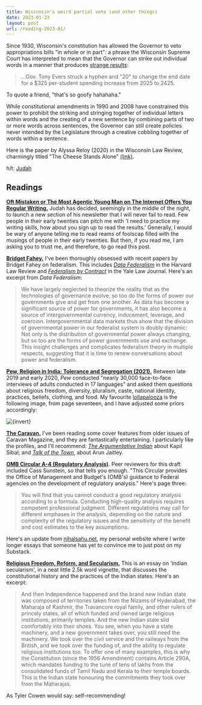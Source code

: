 ```yaml
---
title: Wisconsin's weird partial veto (and other things)
date: 2023-01-23
layout: post
url: /reading-2023-01/
---
```


Since 1930, Wisconsin's constitution has allowed the Governor to veto appropriations bills "in whole or in part": a phrase the Wisconsin Supreme Court has interpreted to mean that the Governor can strike out individual words in a manner that produces [strange results](https://apnews.com/article/evers-veto-400-years-wisconsin-school-funding-67a7847e4a24ea86f7d16123356f770d):

> …Gov. Tony Evers struck a hyphen and "20" to change the end date for a $325 per-student spending increase from 2025 to 2425.

To quote a friend, "that's so goofy hahahaha."

While constitutional amendments in 1990 and 2008 have constrained this power to prohibit the striking and stringing together of individual letters within words and the creating of a new sentence by combining parts of two or more words across sentences, the Governor can still create policies never intended by the Legislature through a creative cobbling together of words within a sentence.

Here is the paper by Alyssa Reloy (2020) in the Wisconsin Law Review, charmingly titled "The Cheese Stands Alone" [\(link\)](https://wlr.law.wisc.edu/wp-content/uploads/sites/1263/2021/10/LeRoy-Final.pdf).

h/t: [Judah](https://twitter.com/joodalooped)

## Readings

**[Oft Mistaken or The Most Agentic Young Man on The Internet Offers You Regular Writing.](https://bewrong.substack.com/p/welcome-aboard)** Judah has decided, seemingly in the middle of the night, to launch a new section of his newsletter that I will never fail to read. Few people in their early twenties can pitch me with 'I need to practice my writing skills, how about you sign up to read the results.' Generally, I would be wary of anyone telling me to read reams of foolscap filled with the musings of people in their early twenties. But then, if you read me, I am asking you to trust me, and therefore, to go read this post.

**[Bridget Fahey.](https://twitter.com/bridgetfahey?lang=en)** I've been thoroughly obsessed with recent papers by Bridget Fahey on federalism. This includes *[Data Federalism](https://harvardlawreview.org/2022/02/data-federalism/)* in the Harvard Law Review and *[Federalism by Contract](https://www.yalelawjournal.org/article/federalism-by-contract)* in the Yale Law Journal. Here's an excerpt from *Data Federalism*:

> We have largely neglected to theorize the reality that as the technologies of governance evolve, so too do the forms of power our governments give and get from one another. As data has become a significant source of power for governments, it has also become a source of intergovernmental currency, inducement, leverage, and coercion. Intergovernmental data markets thus show that the division of governmental power in our federalist system is doubly dynamic: Not only is the distribution of governmental power always changing, but so too are the forms of power governments use and exchange. This insight challenges and complicates federalism theory in multiple respects, suggesting that it is time to renew conversations about power and federalism.

**[Pew, Religion in India: Tolerance and Segregation \(2021\).](https://www.pewresearch.org/religion/2021/06/29/religion-in-india-tolerance-and-segregation/)** Between late 2019 and early 2020, *Pew* conducted "nearly 30,000 face-to-face interviews of adults conducted in 17 languages" and asked them questions about religious freedom, diversity, pluralism, caste, national identity, practices, beliefs, clothing, and food. My favourite [lollapalooza](https://cmqinvesting.substack.com/p/the-charlie-munger-guide-to-lollapalooza) is the following image, from page seventeen, and I have adjusted some priors accordingly:

![](/img/pew.jpeg "{invert}")

**[The Caravan.](https://caravanmagazine.in/)** I've been reading some cover features from older issues of Caravan Magazine, and they are fantastically entertaining. I particularly like the profiles, and I'll recommend: *[The Argumentative Indian](https://caravanmagazine.in/reportage/argumentative-indian)* about Kapil Sibal; and *[Talk of the Town](https://caravanmagazine.in/reportage/talk-town)*, about Arun Jaitley.

**[OMB Circular A-4 \(Regulatory Analysis\)](https://obamawhitehouse.archives.gov/sites/default/files/omb/assets/regulatory_matters_pdf/a-4.pdf)**. Peer reviewers for this draft included Cass Sunstein, so that tells you enough. "This Circular provides the Office of Management and Budget's (OMB's) guidance to Federal agencies on the development of regulatory analysis." Here's page three:

> You will find that you cannot conduct a good regulatory analysis according to a formula. Conducting high-quality analysis requires competent professional judgment. Different regulations may call for different emphases in the analysis, depending on the nature and complexity of the regulatory issues and the sensitivity of the benefit and cost estimates to the key assumptions.

Here's an update from [nihalsahu.net](https://nihalsahu.net/), my personal website where I write longer essays that someone has yet to convince me to just post on my Substack.

**[Religious Freedom, Reform, and Secularism.](https://nihalsahu.net/law-and-religion-in-india)** This is an essay on 'Indian secularism', in a neat little 2.5k word vignette, that discusses the constitutional history and the practices of the Indian states. Here's an excerpt:

> And then Independence happened and the brand new Indian state was composed of territories taken from the Nizams of Hyderabad, the Maharaja of Kashmir, the Travancore royal family, and other rulers of princely states, all of which funded and owned large religious institutions, primarily temples. And the new Indian state slid comfortably into their shoes. You see, when you have a state machinery, and a new government takes over, you still need the machinery. We took over the civil service and the railways from the British, and we took over the funding of, and the ability to regulate religious institutions too. To offer one of many examples, this is why the Constitution (since the 1956 Amendment) contains Article 290A, which mandates funding to the tune of tens of lakhs from the consolidated funds of Tamil Nadu and Kerala to their temple boards. This is the Indian state honouring the commitments they took over from the Maharajas.

As Tyler Cowen would say: self-recommending!